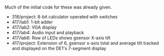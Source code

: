 Much of the initial code for these was already given.

* 316/project: 8-bit calculator operated with switches
* 417/lab1: 1-bit adder
* 417/lab2: VGA display
* 417/lab4: Audio input and playback
* 417/lab6: Row of LEDs shows gsensor X-axis tilt
* 417/project: Extension of 6, gsensor x-axis total and average tilt tracked and displayed on the DE1's 7-segment display
